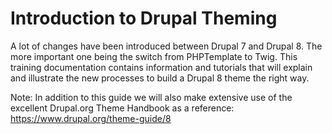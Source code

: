 # Introduction to Drupal Theming

A lot of changes have been introduced between Drupal 7 and Drupal 8. The more important one  being the switch from PHPTemplate to Twig. This training documentation contains information and tutorials that will explain and illustrate the  new processes to build a Drupal 8 theme the right way. 

Note: In addition to this guide we will also make extensive use of the excellent Drupal.org Theme Handbook as a reference: https://www.drupal.org/theme-guide/8
